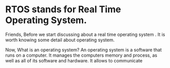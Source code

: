 # RTOS stands for Real Time Operating System. 

Friends, Before we start discussing about a real time operating system . It is worth knowing some detail about operating system.

Now, What is an operating system?
An operating system is a software that runs on a computer. It manages the computers memory and process, as well as all of its software and hardware. 
It allows to communicate 
